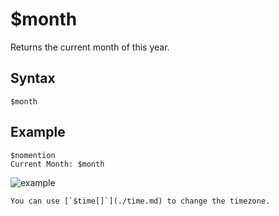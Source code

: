 # $month
Returns the current month of this year.

## Syntax
```
$month
```

## Example
```
$nomention
Current Month: $month
```

![example](https://user-images.githubusercontent.com/69215413/122829373-edc52a80-d2b4-11eb-861c-e0a629f258ff.png)

```admonish info title="Timezone"
You can use [`$time[]`](./time.md) to change the timezone.
```
